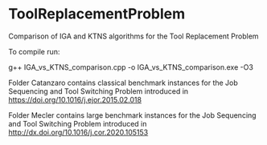 # ToolReplacementProblem
Comparison of IGA and KTNS algorithms for the Tool Replacement Problem

To compile run:

g++ IGA_vs_KTNS_comparison.cpp -o IGA_vs_KTNS_comparison.exe -O3

Folder Catanzaro contains classical benchmark instances for the Job Sequencing and Tool Switching Problem introduced in https://doi.org/10.1016/j.ejor.2015.02.018

Folder Mecler contains large benchmark instances for the Job Sequencing and Tool Switching Problem introduced in http://dx.doi.org/10.1016/j.cor.2020.105153

